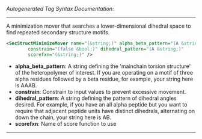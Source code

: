 <!-- THIS IS AN AUTOGENERATED FILE: Don't edit it directly, instead change the schema definition in the code itself. -->

_Autogenerated Tag Syntax Documentation:_

---
A minimization mover that searches a lower-dimensional dihedral space to find repeated secondary structure motifs.

```xml
<SecStructMinimizeMover name="(&string;)" alpha_beta_pattern="(A &string;)"
        constrain="(false &bool;)" dihedral_pattern="(A &string;)"
        scorefxn="(&string;)" />
```

-   **alpha_beta_pattern**: A string defining the 'mainchain torsion structure' of the heteropolymer of interest. If you are operating on a motif of three alpha residues followed by a beta residue, for example, your string here is AAAB.
-   **constrain**: Constrain to input values to prevent excessive movement.
-   **dihedral_pattern**: A string defining the pattern of dihedral angles desired. For example, if you have an all alpha peptide but you want to require that adjacent peptide units have distinct dihedrals, alternating on down the chain, your string here is AB.
-   **scorefxn**: Name of score function to use

---
